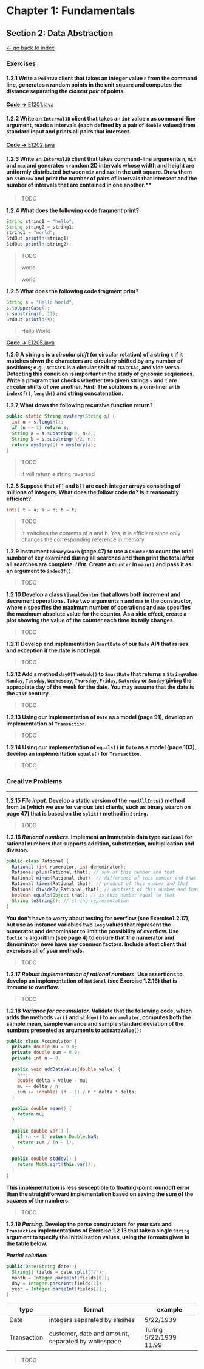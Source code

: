 # Chapter 1: Fundamentals

## Section 2: Data Abstraction

[<- go back to index](../../../../index.md)

### Exercises

#### 1.2.1 Write a `Point2D` client that takes an integer value `n` from the command line, generates `n` random points in the unit square and computes the distance separating the *closest pair* of points.

[**Code ->** E1201.java](./E1201.java)

#### 1.2.2 Write an `Interval1D` client that takes an `int` value `n` as command-line argument, reads `n` intervals (each defined by a pair of `double` values) from standard input and prints all pairs that intersect.

[**Code ->** E1202.java](./E1202.java)

#### 1.2.3 Write an `Interval2D` client that takes command-line arguments `n`, `min` and `max` and generates `n` random 2D intervals whose width and height are uniformly distributed between `min` and `max` in the unit square. Draw them on `StdDraw` and print the number of pairs of intervals that intersect and the number of intervals that are contained in one another.**

> TODO

**1.2.4 What does the following code fragment print?**

```java
String string1 = "hello";
String string2 = string1;
string1 = "world";
StdOut.println(string1);
StdOut.println(string2);
```

> TODO
>
> world
>
> world

**1.2.5 What does the following code fragment print?**

```java
String s = "Hello World";
s.toUpperCase();
s.substring(6, 11);
StdOut.println(s);
```

> Hello World

[**Code ->** E1205.java](./E1205.java)

**1.2.6 A string `s` is a _circular shift_ (or circular rotation) of a string `t` if it matches shwn the characters are circulary shifted by any number of positions; e.g., `ACTGACG` is a circular shift of `TGACCGAC`, and vice versa. Detecting this condition is important in the study of gneomic sequences. Write a program that checks whether two given strings `s` and `t` are circular shifts of one another. _Hint:_ The solutions is a one-liner with `indexOf()`, `length()` and string concatenation.**

**1.2.7 What dows the following recursive function return?**

```java
public static String mystery(String s) {
  int n = s.length();
  if (n <= 1) return s;
  String a = s.substring(0, n/2);
  String b = s.substring(n/2, n);
  return mystery(b) + mystery(a);
}
```

> TODO
>
> it will return a string reversed

**1.2.8 Suppose that `a[]` and `b[]` are each integer arrays consisting of millions of integers. What does the follow code do? Is it reasonably efficient?**

```java
int[] t = a; a = b; b = t;
```

> TODO
>
> It switches the contents of a and b. Yes, it is efficient since only changes the corresponding reference in memory.

**1.2.9 Instrument `BinarySeach` (page 47) to use a `Counter` to count the total number of key examined during all searches and then print the total after all searches are complete. _Hint:_ Create a `Counter` in `main()` and pass it as an argument to `indexOf()`.**

> TODO

**1.2.10 Develop a class `VisualCounter` that allows both increment and decrement operations. Take two arguments `n` and `max` in the constructor, where `n` specifies the maximum number of operations and `max` specifies the maximum absolute value for the counter. As a side effect, create a plot showing the value of the counter each time its tally changes.**

> TODO

**1.2.11 Develop and implementation `SmartDate` of our `Date` API that raises and exception if the date is not legal.**

> TODO

**1.2.12 Add a method `dayOfTheWeek()` to `SmartDate` that returns a `String`value `Manday`, `Tuesday`, `Wednesday`, `Thursday`, `Friday`, `Saturday` or `Sunday` giving the appropiate day of the week for the date. You may assume that the date is the `21st` century.**

> TODO

**1.2.13 Using our implementation of `Date` as a model (page 91), develop an implementation of `Transaction`.**

> TODO

**1.2.14 Using our implementation of `equals()` in `Date` as a model (page 103), develop an implementation `equals()` for `Transaction`.**

> TODO

### Creative Problems

---

**1.2.15 _File input._ Develop a static version of the `readAllInts()` method from `In` (which we use for various test clients, such as binary search on page 47) that is based on the `split()` method in `String`.**

> TODO

**1.2.16 _Rational numbers._ Implement an immutable data type `Rational` for rational numbers that supports addition, substraction, multiplication and division.**

```java
public class Rational {
  Rational (int numerator, int denominator);
  Rational plus(Rational that); // sum of this number and that
  Rational minus(Rational that); // difference of this number and that
  Rational times(Rational that); // product of this number and that
  Rational divideBy(Rational that); // quotient of this number and that
  boolean equals(Object that); // is this number equal to that
  String toString(); // string representation
}
```

**You don't have to worry about testing for overflow (see Exercise1.2.17), but use as instance variables two `long` values that represent the numerator and denominator to limit the possibility of overflow. Use `Euclid's` algorithm (see page 4) to ensure that the numerator and denominator neve have any common factors. Include a test client that exercises all of your methods.**

> TODO

**1.2.17 _Robust implementation of rational numbers._ Use assertions to develop an implementation of `Rational` (see Exercise 1.2.16) that is immune to overflow.**

> TODO

**1.2.18 _Variance for accumulator._ Validate that the following code, which adds the methods `var()` and `stddev()` to `Accumulator`, computes both the sample mean, sample variance and sample standard deviation of the numbers presented as arguments to `addDataValue()`:**

```java
public class Accumulator {
  private double mu = 0.0;
  private double sum = 0.0;
  private int n = 0;

  public void addDataValue(double value) {
    n++;
    double delta = value - mu;
    mu += delta / n;
    sum += (double) (n - 1) / n * delta * delta;
  }

  public double mean() {
    return mu;
  }

  public double var() {
    if (n <= 1) return Double.NaN;
    return sum / (n - 1);
  }

  public double stddev() {
    return Math.sqrt(this.var());
  }
}
```

**This implementation is less susceptible to floating-point roundoff error than the straightforward implementation based on saving the sum of the squares of the numbers.**

> TODO

**1.2.19 _Parsing_. Develop the parse constructors for your `Date` and `Transaction` implementations of Exercise 1.2.13 that take a single `String` argument to specify the initialization values, using the formats given in the table below.**

**_Partial solution:_**

```java
public Date(String date) {
  String[] fields = date.split("/");
  month = Integer.parseInt(fields[0]);
  day = Integer.parseInt(fields[1]);
  year = Integer.parseInt(fields[2]);
}
```

| type | format | example |
|------|--------|---------|
| Date | integers separated by slashes | 5/22/1939 |
| Transaction | customer, date and amount, separated by whitespace | Turing 5/22/1939 11.99 |

> TODO
